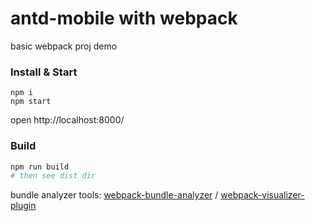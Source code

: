 # antd-mobile with webpack

basic webpack proj demo

### Install & Start

```shell
npm i
npm start
```

open http://localhost:8000/

### Build

```sh
npm run build
# then see dist dir
```

bundle analyzer tools: 
[webpack-bundle-analyzer](https://www.npmjs.com/package/webpack-bundle-analyzer) / 
[webpack-visualizer-plugin](https://www.npmjs.com/package/webpack-visualizer-plugin)

